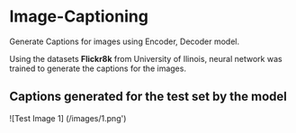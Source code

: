 # Image-Captioning
Generate Captions for images using Encoder, Decoder model.

Using the datasets **Flickr8k** from University of Ilinois, neural network was trained to generate the captions for the images.

## Captions generated for the test set by the model
![Test Image 1] (/images/1.png')
